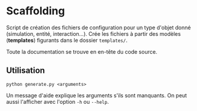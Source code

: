 Scaffolding
===========

Script de création des fichiers de configuration pour un type d'objet
donné (simulation, entité, interaction...). Crée les fichiers à partir
des modèles (**templates**) figurants dans le dossier `templates/`.

Toute la documentation se trouve en en-tête du code source.

Utilisation
-----------

	python generate.py <arguments>

Un message d'aide explique les arguments s'ils sont manquants. On peut
aussi l'afficher avec l'option `-h` ou `--help`.
